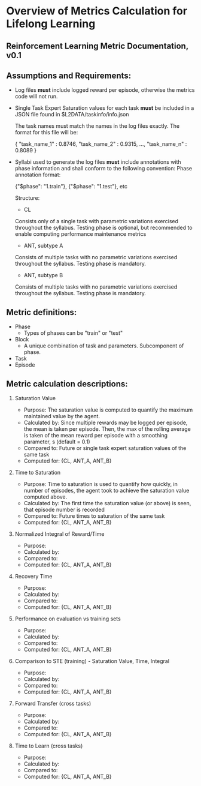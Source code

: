 # Overview of Metrics Calculation for Lifelong Learning
## Reinforcement Learning Metric Documentation, v0.1

Assumptions and Requirements:
------

+ Log files __must__ include logged reward per episode, otherwise the metrics code will not run.
+ Single Task Expert Saturation values for each task __must__ be included in a JSON file found in $L2DATA/taskinfo/info.json
    
    The task names must match the names in the log files exactly. The format for this file will be: 
    
    {
    "task_name_1" : 0.8746,
    "task_name_2" : 0.9315,
    ...,
    "task_name_n" : 0.8089
    }
    
    
+ Syllabi used to generate the log files __must__ include annotations with phase information and shall conform to the following convention:
    Phase annotation format:

    {"$phase":  "1.train"}, {"$phase":  "1.test"}, etc

    Structure:
    + CL

    Consists only of a single task with parametric variations exercised throughout the syllabus. Testing phase is optional, but recommended to enable computing performance maintenance metrics

    + ANT, subtype A

    Consists of multiple tasks with no parametric variations exercised throughout the syllabus. Testing phase is mandatory.

    + ANT, subtype B

    Consists of multiple tasks with no parametric variations exercised throughout the syllabus. Testing phase is mandatory.


Metric definitions:
------

+ Phase
    - Types of phases can be "train" or "test"
+ Block
    - A unique combination of task and parameters. Subcomponent of phase.
+ Task
+ Episode



Metric calculation descriptions:
------

1) Saturation Value
    + Purpose: The saturation value is computed to quantify the maximum maintained value by the agent.
    + Calculated by: Since multiple rewards may be logged per episode, the mean is taken per episode. Then, the max of the rolling average is taken of the mean reward per episode with a smoothing parameter, s (default = 0.1)
    + Compared to: Future or single task expert saturation values of the same task
    + Computed for: {CL, ANT_A, ANT_B}

2) Time to Saturation
    + Purpose: Time to saturation is used to quantify how quickly, in number of episodes, the agent took to achieve the saturation value computed above.
    + Calculated by: The first time the saturation value (or above) is seen, that episode number is recorded
    + Compared to: Future times to saturation of the same task
    + Computed for: {CL, ANT_A, ANT_B}

3) Normalized Integral of Reward/Time
    - Purpose:
    + Calculated by:
    + Compared to:
    + Computed for: {CL, ANT_A, ANT_B}

4) Recovery Time
    + Purpose:
    + Calculated by:
    + Compared to:
    + Computed for: {CL, ANT_A, ANT_B}

5) Performance on evaluation vs training sets
    + Purpose:
    + Calculated by:
    + Compared to:
    + Computed for: {CL, ANT_A, ANT_B}

6) Comparison to STE (training) - Saturation Value, Time, Integral
    + Purpose:
    + Calculated by:
    + Compared to:
    + Computed for: {CL, ANT_A, ANT_B}

7) Forward Transfer (cross tasks)
    + Purpose:
    + Calculated by:
    + Compared to:
    + Computed for: {CL, ANT_A, ANT_B}

8) Time to Learn (cross tasks)
    + Purpose:
    + Calculated by:
    + Compared to:
    + Computed for: {CL, ANT_A, ANT_B}
